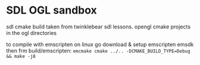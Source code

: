 SDL OGL sandbox
=

sdl cmake build taken from twinklebear sdl lessons. opengl cmake projects in the ogl directories

to compile with emscripten on linux go download & setup emscripten emsdk then frm build/emscripten:
`emcmake cmake ../.. -DCMAKE_BUILD_TYPE=Debug && make -j8`
